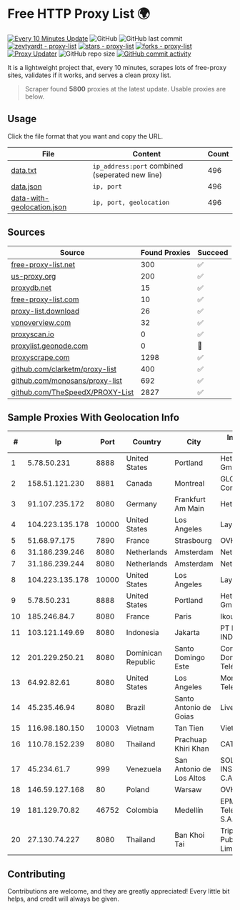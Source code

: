 
# Free HTTP Proxy List 🌍

[![Every 10 Minutes Update](https://github.com/mertguvencli/http-proxy-list/actions/workflows/main.yml/badge.svg?branch=main)](https://github.com/mertguvencli/http-proxy-list/actions/workflows/main.yml)
![GitHub](https://img.shields.io/github/license/mertguvencli/http-proxy-list)
![GitHub last commit](https://img.shields.io/github/last-commit/mertguvencli/http-proxy-list)
[![zevtyardt - proxy-list](https://img.shields.io/static/v1?label=zevtyardt&message=proxy-list&color=blue&logo=github)](https://github.com/zevtyardt/proxy-list "Go to GitHub repo")
[![stars - proxy-list](https://img.shields.io/github/stars/zevtyardt/proxy-list?style=social)](https://github.com/zevtyardt/proxy-list)
[![forks - proxy-list](https://img.shields.io/github/forks/zevtyardt/proxy-list?style=social)](https://github.com/zevtyardt/proxy-list)
[![Proxy Updater](https://github.com/zevtyardt/proxy-list/workflows/Proxy%20Updater/badge.svg)](https://github.com/zevtyardt/proxy-list/actions?query=workflow:"Proxy+Updater")
![GitHub repo size](https://img.shields.io/github/repo-size/zevtyardt/proxy-list)
[![GitHub commit activity](https://img.shields.io/github/commit-activity/m/zevtyardt/proxy-list?logo=commits)](https://github.com/zevtyardt/proxy-list/commits/main)

It is a lightweight project that, every 10 minutes, scrapes lots of free-proxy sites, validates if it works, and serves a clean proxy list.

> Scraper found **5800** proxies at the latest update. Usable proxies are below.

## Usage

Click the file format that you want and copy the URL.

|File|Content|Count|
|----|-------|-----|
|[data.txt](https://raw.githubusercontent.com/mertguvencli/http-proxy-list/main/proxy-list/data.txt)|`ip_address:port` combined (seperated new line)|496|
|[data.json](https://raw.githubusercontent.com/mertguvencli/http-proxy-list/main/proxy-list/data.json)|`ip, port`|496|
|[data-with-geolocation.json](https://raw.githubusercontent.com/mertguvencli/http-proxy-list/main/proxy-list/data-with-geolocation.json)|`ip, port, geolocation`|496|

## Sources

|Source|Found Proxies|Succeed|
|------|-------------|-------|
|[free-proxy-list.net](https://free-proxy-list.net)|300|✅|
|[us-proxy.org](https://www.us-proxy.org)|200|✅|
|[proxydb.net](http://proxydb.net)|15|✅|
|[free-proxy-list.com](https://free-proxy-list.com/?page=&port=&type%5B%5D=http&type%5B%5D=https&up_time=0&search=Search)|10|✅|
|[proxy-list.download](https://www.proxy-list.download/HTTP)|26|✅|
|[vpnoverview.com](https://vpnoverview.com/privacy/anonymous-browsing/free-proxy-servers)|32|✅|
|[proxyscan.io](https://www.proxyscan.io)|0|✅|
|[proxylist.geonode.com](https://proxylist.geonode.com/api/proxy-list?limit=300&page=1&sort_by=lastChecked&sort_type=desc&protocols=http,https)|0|🚫|
|[proxyscrape.com](https://api.proxyscrape.com/v2/?request=displayproxies&protocol=http&timeout=10000&country=all&ssl=all&anonymity=all)|1298|✅|
|[github.com/clarketm/proxy-list](https://raw.githubusercontent.com/clarketm/proxy-list/master/proxy-list-raw.txt)|400|✅|
|[github.com/monosans/proxy-list](https://raw.githubusercontent.com/monosans/proxy-list/main/proxies/http.txt)|692|✅|
|[github.com/TheSpeedX/PROXY-List](https://raw.githubusercontent.com/TheSpeedX/PROXY-List/master/http.txt)|2827|✅|


## Sample Proxies With Geolocation Info

|#|Ip|Port|Country|City|Internet Service Provider|
|-|--|----|-------|----|-------------------------|
|1|5.78.50.231|8888|United States|Portland|Hetzner Online GmbH|
|2|158.51.121.230|8881|Canada|Montreal|GLOBALTELEHOST Corp.|
|3|91.107.235.172|8080|Germany|Frankfurt Am Main|Hetzner Online AG|
|4|104.223.135.178|10000|United States|Los Angeles|LayerHost|
|5|51.68.97.175|7890|France|Strasbourg|OVH SAS|
|6|31.186.239.246|8080|Netherlands|Amsterdam|NetSkope Inc|
|7|31.186.239.244|8080|Netherlands|Amsterdam|NetSkope Inc|
|8|104.223.135.178|10000|United States|Los Angeles|LayerHost|
|9|5.78.50.231|8888|United States|Portland|Hetzner Online GmbH|
|10|185.246.84.7|8080|France|Paris|Ikoula Net SAS|
|11|103.121.149.69|8080|Indonesia|Jakarta|PT EMERIO INDONESIA|
|12|201.229.250.21|8080|Dominican Republic|Santo Domingo Este|Compañía Dominicana de Teléfonos S. A.|
|13|64.92.82.61|8080|United States|Los Angeles|Momentum Telecom, Inc.|
|14|45.235.46.94|8080|Brazil|Santo Antonio de Goias|Live Internet|
|15|116.98.180.150|10003|Vietnam|Tan Tien|Viettel Corporation|
|16|110.78.152.239|8080|Thailand|Prachuap Khiri Khan|CAT-BB|
|17|45.234.61.7|999|Venezuela|San Antonio de Los Altos|SOLUCIONES INSTALRED CH&C C.A.|
|18|146.59.127.168|80|Poland|Warsaw|OVH SAS|
|19|181.129.70.82|46752|Colombia|Medellín|EPM Telecomunicaciones S.A. E.S.P.|
|20|27.130.74.227|8080|Thailand|Ban Khoi Tai|Triple T Broadband Public Company Limited|



## Contributing

Contributions are welcome, and they are greatly appreciated! Every
little bit helps, and credit will always be given.


